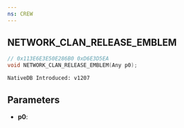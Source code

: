 ```yaml
---
ns: CREW
---
```

## NETWORK_CLAN_RELEASE_EMBLEM

```c
// 0x113E6E3E50E286B0 0xD6E3D5EA
void NETWORK_CLAN_RELEASE_EMBLEM(Any p0);
```

```
NativeDB Introduced: v1207
```

## Parameters
* **p0**:
